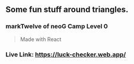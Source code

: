 ## Some fun stuff around triangles.

### markTwelve of neoG Camp Level 0
>Made with React
### Live Link: https://luck-checker.web.app/

